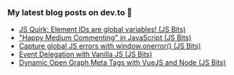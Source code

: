 ### My latest blog posts on dev.to 📖

<!-- BLOG-POST-LIST:START -->
- [JS Quirk: Element IDs are global variables! (JS Bits)](https://dev.to/cilly_boloe/js-quirk-element-ids-are-global-variables-js-bits-1dka)
- ["Happy Medium Commenting" in JavaScript  (JS Bits)](https://dev.to/cilly_boloe/happy-medium-commenting-in-javascript-js-bits-461k)
- [Capture global JS errors with window.onerror() (JS Bits)](https://dev.to/cilly_boloe/capture-global-js-errors-with-window-onerror-4c99)
- [Event Delegation with Vanilla JS (JS Bits)](https://dev.to/cilly_boloe/event-delegation-with-vanilla-js-js-bits-2lnb)
- [Dynamic Open Graph Meta Tags with VueJS and Node (JS Bits)](https://dev.to/cilly_boloe/dynamic-open-graph-meta-tags-with-vuejs-and-node-js-bits-2a11)
<!-- BLOG-POST-LIST:END -->

